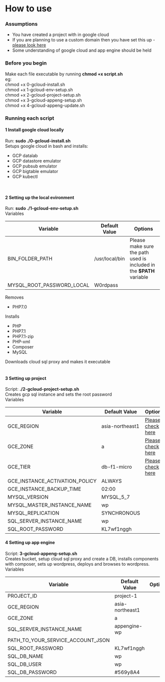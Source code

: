 # How to use  
### Assumptions  
* You have created a project with in google cloud  
* If you are planning to use a custom domain then you have set this up - [please look here](https://cloud.google.com/appengine/docs/standard/python/using-custom-domains-and-ssl)  
* Some understanding of google cloud and app engine should be held  
  
### Before you begin
Make each file executable by running **chmod +x script.sh**  
eg:  
chmod +x 0-gcloud-install.sh  
chmod +x 1-gcloud-env-setup.sh  
chmod +x 2-gcloud-project-setup.sh  
chmod +x 3-gcloud-appeng-setup.sh  
chmod +x 4-gcloud-appeng-update.sh  
  
### Running each script
#### 1 Install google cloud locally
Run: **sudo ./0-gcloud-install.sh**  
Setups google cloud in bash and installs:  
* GCP datalab  
* GCP datastore emulator  
* GCP pubsub emulator  
* GCP bigtable emulator  
* GCP kubectl  
<br />  

#### 2 Setting up the local evironment
Run: **sudo ./1-gcloud-env-setup.sh**  
Variables
  
| Variable | Default Value | Options |  
| --- | --- | --- |  
| BIN_FOLDER_PATH | /usr/local/bin | Please make sure the path used is included in the **$PATH** variable |  
| MYSQL_ROOT_PASSWORD_LOCAL | W0rdpass | |

Removes  
* PHP7.0  
  
Installs  
* PHP  
* PHP7.1  
* PHP7.1-zip  
* PHP-xml  
* Composer  
* MySQL  
  
Downloads cloud sql proxy and makes it executable  
<br />   

#### 3 Setting up project  
Script: **./2-gcloud-project-setup.sh**  
Creates gcp sql instance and sets the root password  
Variables
  
| Variable | Default Value | Options |  
| --- | --- | --- |
| GCE_REGION | asia-northeast1  | [Please check here](https://cloud.google.com/sql/docs/mysql/instance-locations) |
| GCE_ZONE | a | [Please check here](https://cloud.google.com/compute/docs/regions-zones/regions-zones) |
| GCE_TIER | db-f1-micro | [Please check here](https://cloud.google.com/sql/pricing#2nd-gen-instance-pricing) |
| GCE_INSTANCE_ACTIVATION_POLICY | ALWAYS |  |
| GCE_INSTANCE_BACKUP_TIME | 02:00 |  |
| MYSQL_VERSION | MYSQL_5_7 |  |
| MYSQL_MASTER_INSTANCE_NAME | wp |  |
| MYSQL_REPLICATION | SYNCHRONOUS |  |
| SQL_SERVER_INSTANCE_NAME | wp |  |
| SQL_ROOT_PASSWORD | KL7wf1nggh |  |
 
#### 4 Setting up app engine  
Script: **3-gcloud-appeng-setup.sh**  
Creates bucket, setup cloud sql proxy and create a DB, installs components with composer, sets up wordpress, deploys and browses to wordpress.  
Variables
  
| Variable | Default Value | Options |
| --- | --- | --- |
| PROJECT_ID | project-1 |  |
| GCE_REGION | asia-northeast1 |  |
| GCE_ZONE | a |  |
| SQL_SERVER_INSTANCE_NAME | appengine-wp |  |
| PATH_TO_YOUR_SERVICE_ACCOUNT_JSON |  |  |
| SQL_ROOT_PASSWORD | KL7wf1nggh |  |
| SQL_DB_NAME | wp |  |
| SQL_DB_USER | wp |  |
| SQL_DB_PASSWORD | #569y8A4  |  |
<br />  
